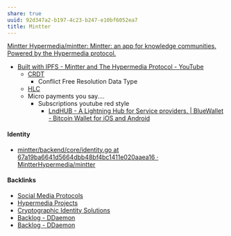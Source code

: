 ```yaml
---
share: true
uuid: 92d347a2-b197-4c23-b247-e10bf6052ea7
title: Mintter
---
```

[Mintter Hypermedia/mintter: Mintter: an app for knowledge communities. Powered by the Hypermedia protocol.](https://github.com/MintterHypermedia/mintter#deploy-a-group-site)



* [Built with IPFS - Mintter and The Hypermedia Protocol - YouTube](https://www.youtube.com/watch?v=K3U6A4sgKo4&t=28s)
	* [CRDT](../9b4fec6f-946d-4190-89c0-fc93d8c20977)
		* Conflict Free Resolution Data Type
	* [HLC](../89467309-dc10-48f0-8340-9f781e9117f0)
	* Micro payments you say.... 
		* Subscriptions youtube red style
			* [LndHUB - A Lightning Hub for Service providers. | BlueWallet - Bitcoin Wallet for iOS and Android](https://bluewallet.io/lndhub/)

#### Identity

* [mintter/backend/core/identity.go at 67a19ba6641d5664dbb48bf4bc1411e020aaea16 · MintterHypermedia/mintter](https://github.com/MintterHypermedia/mintter/blob/67a19ba6641d5664dbb48bf4bc1411e020aaea16/backend/core/identity.go#L13)

#### Backlinks

* [Social Media Protocols](/37e87601-6401-4560-95ba-13e732de1ce4)
* [Hypermedia Projects](/17c98fae-689f-45d3-a2ee-6b1d29525f99)
* [Cryptographic Identity Solutions](/f5eee849-3ed2-4fb6-a006-522bdcb233fe)
* [Backlog - DDaemon](/b9cd3e8b-1727-4a22-9332-90b42b5a7ffb)
* [Backlog - DDaemon](/b9cd3e8b-1727-4a22-9332-90b42b5a7ffb)